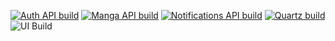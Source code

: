 [![Auth API build](https://github.com/maidadur/MyHouseMaido/actions/workflows/auth-api-build.yml/badge.svg)](https://github.com/maidadur/MyHouseMaido/actions/workflows/auth-api-build.yml) [![Manga API build](https://github.com/maidadur/MyHouseMaido/actions/workflows/manga-api-build.yml/badge.svg)](https://github.com/maidadur/MyHouseMaido/actions/workflows/manga-api-build.yml) [![Notifications API build](https://github.com/maidadur/MyHouseMaido/actions/workflows/push-api-build.yml/badge.svg)](https://github.com/maidadur/MyHouseMaido/actions/workflows/push-api-build.yml) [![Quartz build](https://github.com/maidadur/MyHouseMaido/actions/workflows/quartz-build.yml/badge.svg)](https://github.com/maidadur/MyHouseMaido/actions/workflows/quartz-build.yml) ![UI Build](https://github.com/maidadur/MyHouseMaido/workflows/UI/badge.svg)
